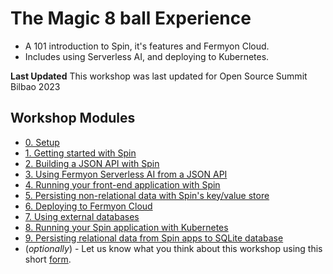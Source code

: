 # The Magic 8 ball Experience

  - A 101 introduction to Spin, it's features and Fermyon Cloud.
  - Includes using Serverless AI, and deploying to Kubernetes.

**Last Updated**
This workshop was last updated for Open Source Summit Bilbao 2023

## Workshop Modules

- [0. Setup](00-setup.md)
- [1. Getting started with Spin](01-getting-started.md)
- [2. Building a JSON API with Spin](02-json-api.md)
- [3. Using Fermyon Serverless AI from a JSON API](03-spin-ai.md)
- [4. Running your front-end application with Spin](04-frontend.md)
- [5. Persisting non-relational data with Spin's key/value store](05-spin-kv.md)
- [6. Deploying to Fermyon Cloud](06-deploy-fermyon-cloud.md)
- [7. Using external databases](07-external-db.md)
- [8. Running your Spin application with Kubernetes](08-kubernetes.md)
- [9. Persisting relational data from Spin apps to SQLite database](09-spin-sqlite.md)
- (_optionally_) - Let us know what you think about this workshop using this short [form](https://form.typeform.com/to/RK08OLSy).

